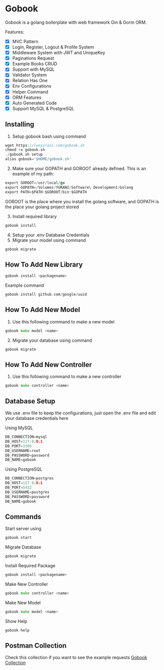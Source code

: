 # Gobook
Gobook is a golang boilerplate with web framework Gin & Gorm ORM.

Features:
- [x] MVC Pattern
- [x] Login, Register, Logout & Profile System
- [x] Middleware System with JWT and UniqueKey
- [x] Paginations Request
- [x] Example Books CRUD
- [x] Support with MySQL
- [x] Validator System
- [x] Relation Has One
- [x] Env Configurations
- [x] Helper Command
- [x] ORM Features
- [x] Auto Generated Code
- [x] Support MySQL & PostgreSQL

## Installing
1. Setup gobook bash using command
```go
wget https://leeyurani.com/gobook.sh
chmod +x gobook.sh
./gobook.sh setup
alias gobook='$HOME/gobook.sh'
```

2. Make sure your GOPATH and GOROOT already defined.
This is an example of my path:
```go
export GOROOT=/usr/local/go
export GOPATH=/Volumes/YURANI/Software\ Development/Golang
export PATH=$PATH:$GOROOT/bin:$GOPATH
```
GOROOT is the place where you install the golang software,
and GOPATH is the place your golang project stored

3. Install required library
```go
gobook install
```

4. Setup your .env Database Credentials
5. Migrate your model using command
```go
gobook migrate
```

## How To Add New Library
```go
gobook install <packagename>
```

Example command 
```go
gobook install github.com/google/uuid
```

## How To Add New Model
1. Use this following command to make a new model
```go
gobook make model <name>
```
2. Migrate your database using command
```go
gobook migrate
```

## How To Add New Controller
1. Use this following command to make a new controller
```go
gobook make controller <name>
```

## Database Setup
We use .env file to keep the configurations, just open the .env file and edit your database credentials here

Using MySQL
```go
DB_CONNECTION=mysql
DB_HOST=127.0.0.1
DB_PORT=3306
DB_USERNAME=root
DB_PASSWORD=password
DB_NAME=gobook
```

Using PostgreSQL
```go
DB_CONNECTION=postgres
DB_HOST=127.0.0.1
DB_PORT=5432
DB_USERNAME=postgres
DB_PASSWORD=password
DB_NAME=gobook
```

## Commands
Start server using
```go
gobook start
```

Migrate Database
```go
gobook migrate
```

Install Required Package
```go
gobook install <packagename>
```

Make New Controller
```go
gobook make controller <name>
```

Make New Model
```go
gobook make model <name>
```

Show Help
```go
gobook help
```

## Postman Collection
Check this collection if you want to see the example requests
[Gobook Collection](https://documenter.getpostman.com/view/3808786/SzYevFGV "Gobook Collection")